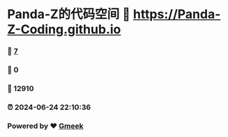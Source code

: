 # Panda-Z的代码空间 :link: https://Panda-Z-Coding.github.io 
### :page_facing_up: [7](https://Panda-Z-Coding.github.io/tag.html) 
### :speech_balloon: 0 
### :hibiscus: 12910 
### :alarm_clock: 2024-06-24 22:10:36 
### Powered by :heart: [Gmeek](https://github.com/Meekdai/Gmeek)
